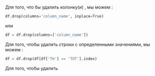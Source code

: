 
Для того, что бы удалить колонку(и) , мы можем : 

```python 
df.drop(columns='column_name', inplace=True)
```

или 

```python 
df = df.drop(columns=['column_name'])
```

Для того, чтобы удалить строки с определенными значениями, мы можем : 

```python 
df = df.drop(df[df['Tm'] == 'TOT'].index)
```



Для того, чтобы удалить 